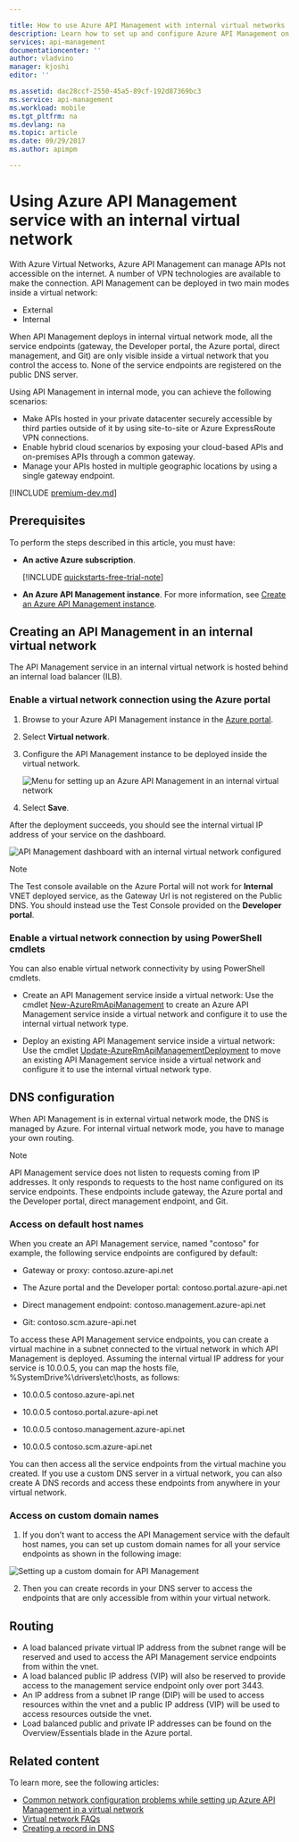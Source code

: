 ```yaml
---

title: How to use Azure API Management with internal virtual networks | Microsoft Docs
description: Learn how to set up and configure Azure API Management on an internal virtual network
services: api-management
documentationcenter: ''
author: vladvino
manager: kjoshi
editor: ''

ms.assetid: dac28ccf-2550-45a5-89cf-192d87369bc3
ms.service: api-management
ms.workload: mobile
ms.tgt_pltfrm: na
ms.devlang: na
ms.topic: article
ms.date: 09/29/2017
ms.author: apimpm

---
```

# Using Azure API Management service with an internal virtual network
With Azure Virtual Networks, Azure API Management can manage APIs not accessible on the internet. A number of VPN technologies are available to make the connection. API Management can be deployed in two main modes inside a virtual network:
* External
* Internal

When API Management deploys in internal virtual network mode, all the service endpoints (gateway, the Developer portal, the Azure portal, direct management, and Git) are only visible inside a virtual network that you control the access to. None of the service endpoints are registered on the public DNS server.

Using API Management in internal mode, you can achieve the following scenarios:

* Make APIs hosted in your private datacenter securely accessible by third parties outside of it by using site-to-site or Azure ExpressRoute VPN connections.
* Enable hybrid cloud scenarios by exposing your cloud-based APIs and on-premises APIs through a common gateway.
* Manage your APIs hosted in multiple geographic locations by using a single gateway endpoint. 

[!INCLUDE [premium-dev.md](../../includes/api-management-availability-premium-dev.md)]

## Prerequisites

To perform the steps described in this article, you must have:

+ **An active Azure subscription**.

    [!INCLUDE [quickstarts-free-trial-note](../../includes/quickstarts-free-trial-note.md)]

+ **An Azure API Management instance**. For more information, see [Create an Azure API Management instance](get-started-create-service-instance.md).

## <a name="enable-vpn"> </a>Creating an API Management in an internal virtual network
The API Management service in an internal virtual network is hosted behind an internal load balancer (ILB).

### Enable a virtual network connection using the Azure portal

1. Browse to your Azure API Management instance in the [Azure portal](https://portal.azure.com/).
2. Select **Virtual network**.
3. Configure the API Management instance to be deployed inside the virtual network.

    ![Menu for setting up an Azure API Management in an internal virtual network][api-management-using-internal-vnet-menu]

4. Select **Save**.

After the deployment succeeds, you should see the internal virtual IP address of your service on the dashboard.

![API Management dashboard with an internal virtual network configured][api-management-internal-vnet-dashboard]

> [!NOTE]
> The Test console available on the Azure Portal will not work for **Internal** VNET deployed service, as the Gateway Url is not registered on the Public DNS. You should instead use the Test Console provided on the **Developer portal**.

### Enable a virtual network connection by using PowerShell cmdlets
You can also enable virtual network connectivity by using PowerShell cmdlets.

* Create an API Management service inside a virtual network: Use the cmdlet [New-AzureRmApiManagement](/powershell/module/azurerm.apimanagement/new-azurermapimanagement) to create an Azure API Management service inside a virtual network and configure it to use the internal virtual network type.

* Deploy an existing API Management service inside a virtual network: Use the cmdlet [Update-AzureRmApiManagementDeployment](/powershell/module/azurerm.apimanagement/update-azurermapimanagementdeployment) to move an existing API Management service inside a virtual network and configure it to use the internal virtual network type.

## <a name="apim-dns-configuration"></a>DNS configuration
When API Management is in external virtual network mode, the DNS is managed by Azure. For internal virtual network mode, you have to manage your own routing.

> [!NOTE]
> API Management service does not listen to requests coming from IP addresses. It only responds to requests to the host name configured on its service endpoints. These endpoints include gateway, the Azure portal and the Developer portal, direct management endpoint, and Git.

### Access on default host names
When you create an API Management service, named "contoso" for example, the following service endpoints are configured by default:

   * Gateway or proxy: contoso.azure-api.net

   * The Azure portal and the Developer portal: contoso.portal.azure-api.net

   * Direct management endpoint: contoso.management.azure-api.net

   * Git: contoso.scm.azure-api.net

To access these API Management service endpoints, you can create a virtual machine in a subnet connected to the virtual network in which API Management is deployed. Assuming the internal virtual IP address for your service is 10.0.0.5, you can map the hosts file, %SystemDrive%\drivers\etc\hosts, as follows:

   * 10.0.0.5     contoso.azure-api.net

   * 10.0.0.5     contoso.portal.azure-api.net

   * 10.0.0.5     contoso.management.azure-api.net

   * 10.0.0.5     contoso.scm.azure-api.net

You can then access all the service endpoints from the virtual machine you created. 
If you use a custom DNS server in a virtual network, you can also create A DNS records and access these endpoints from anywhere in your virtual network. 

### Access on custom domain names

   1. If you don’t want to access the API Management service with the default host names, you can set up custom domain names for all your service endpoints as shown in the following image: 

   ![Setting up a custom domain for API Management][api-management-custom-domain-name]

   2. Then you can create records in your DNS server to access the endpoints that are only accessible from within your virtual network.

## <a name="routing"> </a> Routing
+ A load balanced private virtual IP address from the subnet range will be reserved and used to access the API Management service endpoints from within the vnet.
+ A load balanced public IP address (VIP) will also be reserved to provide access to the management service endpoint only over port 3443.
+ An IP address from a subnet IP range (DIP) will be used to access resources within the vnet and a public IP address (VIP) will be used to access resources outside the vnet.
+ Load balanced public and private IP addresses can be found on the Overview/Essentials blade in the Azure portal.

## <a name="related-content"> </a>Related content
To learn more, see the following articles:
* [Common network configuration problems while setting up Azure API Management in a virtual network][Common network configuration problems]
* [Virtual network FAQs](../virtual-network/virtual-networks-faq.md)
* [Creating a record in DNS](https://msdn.microsoft.com/library/bb727018.aspx)

[api-management-using-internal-vnet-menu]: ./media/api-management-using-with-internal-vnet/api-management-internal-vnet-menu.png
[api-management-internal-vnet-dashboard]: ./media/api-management-using-with-internal-vnet/api-management-internal-vnet-dashboard.png
[api-management-custom-domain-name]: ./media/api-management-using-with-internal-vnet/api-management-custom-domain-name.png

[Create API Management service]: get-started-create-service-instance.md
[Common network configuration problems]: api-management-using-with-vnet.md#network-configuration-issues

